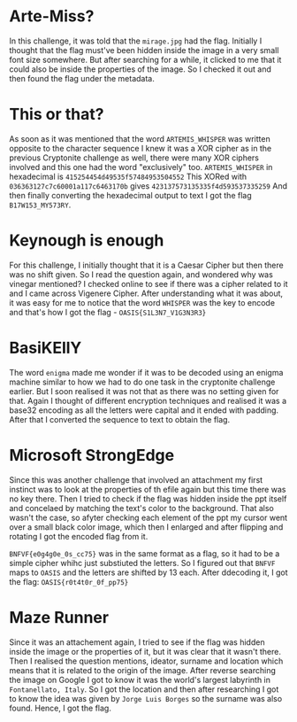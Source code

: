 # Arte-Miss?
In this challenge, it was told that the `mirage.jpg` had the flag. Initially I thought that the flag must've been hidden inside the image in a very small font size somewhere. But after searching for a while, it clicked to me that it could also be inside the properties of the image. So I checked it out and then found the flag under the metadata.
# This or that?
As soon as it was mentioned that the word `ARTEMIS_WHISPER` was written opposite to the character sequence I knew it was a XOR cipher as in the previous Cryptonite challenge as well, there were many XOR ciphers involved and this one had the word "exclusively" too.
`ARTEMIS_WHISPER` in hexadecimal is `415254454d49535f57484953504552`
This XORed with `036363127c7c60001a117c6463170b` gives `423137573135335f4d593537335259` 
And then finally converting the hexadecimal output to text I got the flag `B17W153_MY573RY`. 
# Keynough is enough
For this challenge, I initially thought that it is a Caesar Cipher but then there was no shift given. So I read the question again, and wondered why was vinegar mentioned? I checked online to see if there was a cipher related to it and I came across Vigenere Cipher. After understanding what it was about, it was easy for me to notice that the word `WHISPER` was the key to encode and that's how I got the flag - `OASIS{S1L3N7_V1G3N3R3}`
# BasiKEllY
The word `enigma` made me wonder if it was to be decoded using an enigma machine similar to how we had to do one task in the cryptonite challenge earlier. But I soon realised it was not that as there was no setting given for that. Again I thought of different encryption techniques and realised it was a base32 encoding as all the letters were capital and it ended with padding. After that I converted the sequence to text to obtain the flag.
# Microsoft StrongEdge
Since this was another challenge that involved an attachment my first instinct was to look at the properties of th efile again but this time there was no key there. Then I tried to check if the flag was hidden inside the ppt itself and concelaed by matching the text's color to the background. That also wasn't the case, so afyter checking each element of the ppt my cursor went over a small black color image, which then I enlarged and after flipping and rotating I got the encoded flag from it. 

`BNFVF{e0g4g0e_0s_cc75}` was in the same format as a flag, so it had to be a simple cipher whihc just substiuted the letters. So I figured out that `BNFVF` maps to `OASIS` and the letters are shifted by 13 each. After ddecoding it, I got the flag: `OASIS{r0t4t0r_0f_pp75}`
# Maze Runner
Since it was an attachement again, I tried to see if the flag was hidden inside the image or the properties of it, but it was clear that it wasn't there. Then I realised the question mentions, ideator, surname and location which means that it is related to the origin of the image. After reverse searching the image on Google I got to know it was the world's largest labyrinth in `Fontanellato, Italy`. So I got the location and then after researching I got to know the idea was given by `Jorge Luis Borges` so the surname was also found. Hence, I got the flag.
